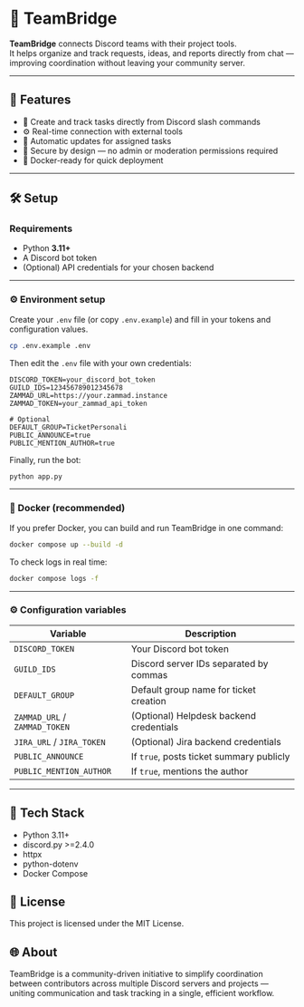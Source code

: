 
# 🧩 TeamBridge

**TeamBridge** connects Discord teams with their project tools.  
It helps organize and track requests, ideas, and reports directly from chat — improving coordination without leaving your community server.

---

## 🚀 Features
- 🧵 Create and track tasks directly from Discord slash commands  
- ⚙️ Real-time connection with external tools  
- 🔄 Automatic updates for assigned tasks  
- 🔐 Secure by design — no admin or moderation permissions required  
- 🐳 Docker-ready for quick deployment  

---

## 🛠️ Setup

### Requirements
- Python **3.11+**
- A Discord bot token  
- (Optional) API credentials for your chosen backend

---

### ⚙️ Environment setup

Create your `.env` file (or copy `.env.example`) and fill in your tokens and configuration values.

```bash
cp .env.example .env
```
Then edit the `.env` file with your own credentials:
```
DISCORD_TOKEN=your_discord_bot_token
GUILD_IDS=123456789012345678
ZAMMAD_URL=https://your.zammad.instance
ZAMMAD_TOKEN=your_zammad_api_token

# Optional
DEFAULT_GROUP=TicketPersonali
PUBLIC_ANNOUNCE=true
PUBLIC_MENTION_AUTHOR=true
```
Finally, run the bot:
``` bash
python app.py
```
---
### 🐳 Docker (recommended)

If you prefer Docker, you can build and run TeamBridge in one command:
``` bash
docker compose up --build -d
```

To check logs in real time:
``` bash
docker compose logs -f
```
---
### ⚙️ Configuration variables
| Variable                      | Description                              |
| ----------------------------- | ---------------------------------------- |
| `DISCORD_TOKEN`               | Your Discord bot token                   |
| `GUILD_IDS`                   | Discord server IDs separated by commas   |
| `DEFAULT_GROUP`               | Default group name for ticket creation   |
| `ZAMMAD_URL` / `ZAMMAD_TOKEN` | (Optional) Helpdesk backend credentials  |
| `JIRA_URL` / `JIRA_TOKEN`     | (Optional) Jira backend credentials      |
| `PUBLIC_ANNOUNCE`             | If `true`, posts ticket summary publicly |
| `PUBLIC_MENTION_AUTHOR`       | If `true`, mentions the author           |

---

## 🧱 Tech Stack

* Python 3.11+
* discord.py >=2.4.0
* httpx
* python-dotenv
* Docker Compose

## 🪪 License

This project is licensed under the MIT License.

## 🌐 About

TeamBridge is a community-driven initiative to simplify coordination between contributors across multiple Discord servers and projects — uniting communication and task tracking in a single, efficient workflow.
